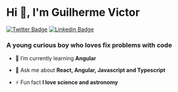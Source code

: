 <h1>Hi 👋, I'm Guilherme Victor</h1>

[![Twitter Badge](https://img.shields.io/badge/-@oguivictor-ffe33c?style=for-the-badge&labelColor=ffe33c&logo=twitter&logoColor=292929&link=https://twitter.com/oguivictor)](https://twitter.com/oguivictor) 
[![Linkedin Badge](https://img.shields.io/badge/-Guilherme%20Victor-ffe33c?style=for-the-badge&logo=Linkedin&logoColor=292929&link=https://www.linkedin.com/in/guilhermeviictor/)](https://www.linkedin.com/in/guilhermeviictor/)
<h3>A young curious boy who loves fix problems with code</h3>

- 🌱 I’m currently learning **Angular**

- 💬 Ask me about **React, Angular, Javascript and Typescript**

- ⚡ Fun fact **I love science and astronomy**
